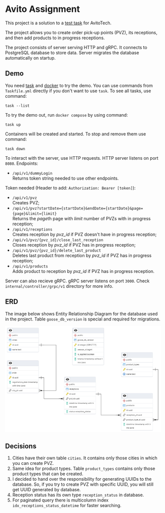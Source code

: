 # Avito Assignment

This project is a solution to a [test task](https://github.com/avito-tech/tech-internship/tree/main/Tech%20Internships/Backend/Backend-trainee-assignment-spring-2025) for AvitoTech.

The project allows you to create order pick-up points (PVZ), its receptions, and then add products to in progress receptions.

The project consists of server serving HTTP and gRPC. It connects to PostgreSQL database to store data. Server migrates the database automatically on startup.

## Demo
You need [task](https://taskfile.dev/) and [docker](https://www.docker.com/) to try the demo. You can use commands from `Taskfile.yml` directly if you don't want to use `task`. To see all tasks, use command:
```
task --list
```

To try the demo out, run `docker compose` by using command:
```
task up
```
Containers will be created and started. To stop and remove them use command:
```
task down
```

To interact with the server, use HTTP requests. HTTP server listens on port `8080`. Endpoints:
* `/api/v1/dummyLogin`  
Returns token string needed to use other endpoints.

Token needed (Header to add: `Authorization: Bearer [token]`):
* `/api/v1/pvz`  
Creates PVZ;
* `/api/v1/pvz?startDate={startDate}&endDate={startDate}&page={page}&limit={limit}`  
Returns the *page*th page with *limit* number of PVZs with in progress reception;
* `/api/v1/receptions`  
Creates reception by *pvz_id* if PVZ doesn't have in progress reception;
* `/api/v1/pvz/{pvz_id}/close_last_reception`  
Closes reception by *pvz_id* if PVZ has in progress reception;
* `/api/v1/pvz/{pvz_id}/delete_last_product`  
Deletes last product from reception by *pvz_id* if PVZ has in progress reception;
* `/api/v1/products`  
Adds product to reception by *pvz_id* if PVZ has in progress reception.

Server can also recieve gRPC. gRPC server listens on port `3000`. Check `internal/controller/grpc/v1` directory for more info.

## ERD

The image below shows Entity Relationship Diagram for the database used in the project. Table `goose_db_version` is special and required for migrations.

![Entity Relationship Diagram](assets/images/erd.png)

## Decisions

1. Cities have their own table `cities`. It contains only those cities in which you can create PVZ.
2. Same idea for product types. Table `product_types` contains only those product types that can be created.
3. I decided to hand over the responsibility for generating UUIDs to the database. So, if you try to create PVZ with specific UUID, you will still get UUID generated by database.
4. Reception status has its own type `reception_status` in database.
5. For paginated query there is multicolumn index `idx_receptions_status_datetime` for faster searching.
